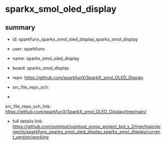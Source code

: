 # sparkx_smol_oled_display
 
## summary 
* id: sparkfunx_sparkx_smol_oled_display_sparkx_smol_display
* user: sparkfunx
* name: sparkx_smol_oled_display
* board: sparkx_smol_display
* repo: https://github.com/sparkfunX/SparkX_smol_OLED_Display



* src_file_repo_sch: 
*
 src_file_repo_sch_link: https://github.com/sparkfunX/SparkX_smol_OLED_Display/tree/main/
* full details link: https://github.com/oomlout/oomlout_oomp_project_bot_v_2/tree/main/projects/sparkfunx_sparkx_smol_oled_display_sparkx_smol_display/current_version/working  






